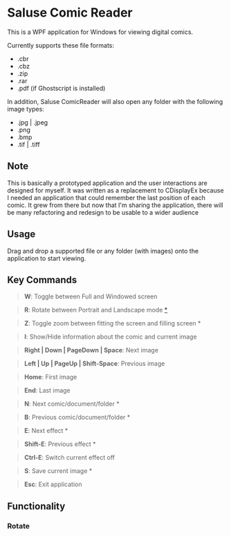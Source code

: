 # Saluse Comic Reader
This is a WPF application for Windows for viewing digital comics.

Currently supports these file formats:

  * .cbr
  * .cbz
  * .zip
  * .rar
  * .pdf (if Ghostscript is installed)

  
In addition, Saluse ComicReader will also open any folder with the following image types:

  * .jpg | .jpeg
  * .png
  * .bmp
  * .tif | .tiff


## Note

This is basically a prototyped application and the user interactions are designed for myself. It was written as a replacement
to CDisplayEx because I needed an application that could remember the last position of each comic. It grew from there but now that
I'm sharing the application, there will be many refactoring and redesign to be usable to a wider audience

## Usage

Drag and drop a supported file or any folder (with images) onto the application to start viewing.

## Key Commands
>**W**: Toggle between Full and Windowed screen

>**R**: Rotate between Portrait and Landscape mode [*](#rotate)

>**Z**: Toggle zoom between fitting the screen and filling screen *

>**I**: Show/Hide information about the comic and current image

>**Right | Down | PageDown | Space**: Next image

>**Left | Up | PageUp | Shift-Space**: Previous image

>**Home**: First image

>**End**: Last image

>**N**: Next comic/document/folder *

>**B**: Previous comic/document/folder *


>**E**: Next effect *

>**Shift-E**: Previous effect *

>**Ctrl-E**: Switch current effect off


>**S**: Save current image *


>**Esc**: Exit application


## Functionality

### Rotate
